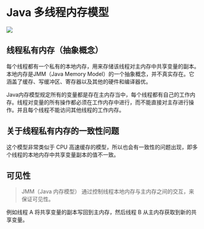 # Java 多线程内存模型

![](../.gitbook/assets/java-nei-cun-mo-xing.png)

## 线程私有内存（抽象概念）

每个线程都有一个私有的本地内存，用来存储该线程对主内存中共享变量的副本。 本地内存是JMM（Java Memory Model）的一个抽象概念，并不真实存在。它涵盖了缓存、写缓冲区、寄存器以及其他的硬件和编译器优。

Java内存模型规定所有的变量都是存在主内存当中，每个线程都有自己的工作内存。线程对变量的所有操作都必须在工作内存中进行，而不能直接对主存进行操作。并且每个线程不能访问其他线程的工作内存。

## 关于线程私有内存的一致性问题

这个模型非常类似于 CPU 高速缓存的模型，所以也会有一致性的问题出现，即多个线程的本地内存中共享变量副本的值不一致。

## 可见性

> JMM（Java 内存模型） 通过控制线程本地内存与主内存之间的交互，来保证可见性。

例如线程 A 将共享变量的副本写回到主内存，然后线程 B 从主内存获取到新的共享变量。

